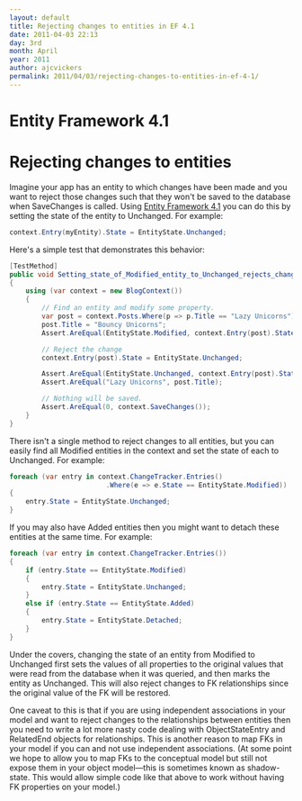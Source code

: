 ```yaml
---
layout: default
title: Rejecting changes to entities in EF 4.1
date: 2011-04-03 22:13
day: 3rd
month: April
year: 2011
author: ajcvickers
permalink: 2011/04/03/rejecting-changes-to-entities-in-ef-4-1/
---
```


# Entity Framework 4.1
# Rejecting changes to entities

<p>Imagine your app has an entity to which changes have been made and you want to reject those changes such that they won't be saved to the database when SaveChanges is called. Using <a href="https://docs.microsoft.com/archive/blogs/adonet/ef-4-1-release-candidate-available">Entity Framework 4.1</a> you can do this by setting the state of the entity to Unchanged. For example:</p>  

``` c#
context.Entry(myEntity).State = EntityState.Unchanged;
```

<p>Here's a simple test that demonstrates this behavior:</p>

``` c#
[TestMethod]
public void Setting_state_of_Modified_entity_to_Unchanged_rejects_changes()
{
    using (var context = new BlogContext())
    {
        // Find an entity and modify some property.
        var post = context.Posts.Where(p => p.Title == "Lazy Unicorns").Single();
        post.Title = "Bouncy Unicorns";
        Assert.AreEqual(EntityState.Modified, context.Entry(post).State);

        // Reject the change
        context.Entry(post).State = EntityState.Unchanged;

        Assert.AreEqual(EntityState.Unchanged, context.Entry(post).State);
        Assert.AreEqual("Lazy Unicorns", post.Title);

        // Nothing will be saved.
        Assert.AreEqual(0, context.SaveChanges());
    }
}
```

<p>There isn't a single method to reject changes to all entities, but you can easily find all Modified entities in the context and set the state of each to Unchanged. For example:</p>

``` c#
foreach (var entry in context.ChangeTracker.Entries()
                        .Where(e => e.State == EntityState.Modified))
{
    entry.State = EntityState.Unchanged;
}
```

<p>If you may also have Added entities then you might want to detach these entities at the same time. For example:</p>

``` c#
foreach (var entry in context.ChangeTracker.Entries())
{
    if (entry.State == EntityState.Modified)
    {
        entry.State = EntityState.Unchanged;
    }
    else if (entry.State == EntityState.Added)
    {
        entry.State = EntityState.Detached;
    }
}
```

<p>Under the covers, changing the state of an entity from Modified to Unchanged first sets the values of all properties to the original values that were read from the database when it was queried, and then marks the entity as Unchanged. This will also reject changes to FK relationships since the original value of the FK will be restored.</p>

<p>One caveat to this is that if you are using independent associations in your model and want to reject changes to the relationships between entities then you need to write a lot more nasty code dealing with ObjectStateEntry and RelatedEnd objects for relationships. This is another reason to map FKs in your model if you can and not use independent associations. (At some point we hope to allow you to map FKs to the conceptual model but still not expose them in your object model—this is sometimes known as shadow-state. This would allow simple code like that above to work without having FK properties on your model.)</p>
